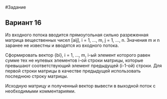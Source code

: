 #Задание

## Вариант 16

Из входного потока вводится прямоугольная сильно разреженная матрица вещественных чисел [aij], i = 1, …, m, j = 1, …, n.  Значения m и n заранее не известны и вводятся из входного потока.

Сформировать вектор {bi}, i = 1, …, m, i-ый элемент которого равен сумме тех не нулевых элементов i-ой строки матрицы, которые превышают соответствующий элемент предыдущей (i-1-ой) строки. Для первой строки матрицы в качестве предыдущей использовать последнюю строку матрицы.

Исходную матрицу и полученный вектор вывести в выходной поток с необходимыми комментариями.
